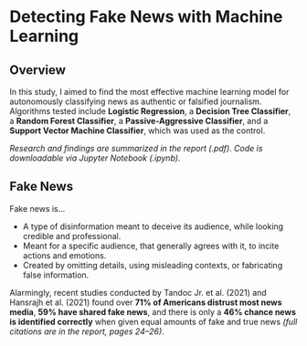 # Detecting Fake News with Machine Learning


## Overview

In this study, I aimed to find the most effective machine learning model for autonomously classifying news as authentic or falsified journalism. Algorithms tested include **Logistic Regression**, a **Decision Tree Classifier**, a **Random Forest Classifier**, a **Passive-Aggressive Classifier**, and a **Support Vector Machine Classifier**, which was used as the control.

*Research and findings are summarized in the report (.pdf). Code is downloadable via Jupyter Notebook (.ipynb).*


## Fake News
Fake news is...
* A type of disinformation meant to deceive its audience, while looking credible and professional.
* Meant for a specific audience, that generally agrees with it, to incite actions and emotions.
* Created by omitting details, using misleading contexts, or fabricating false information.

Alarmingly, recent studies conducted by Tandoc Jr. et al. (2021) and Hansrajh et al. (2021) found over **71% of Americans distrust most news media**, **59% have shared fake news**, and there is only a **46% chance news is identified correctly** when given equal amounts of fake and true news *(full citations are in the report, pages 24–26)*. <br>

